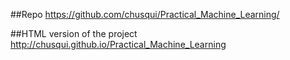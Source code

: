 ##Repo
https://github.com/chusqui/Practical_Machine_Learning/

##HTML version of the project
http://chusqui.github.io/Practical_Machine_Learning
